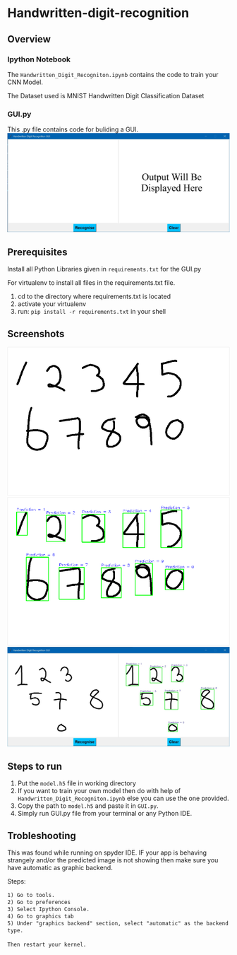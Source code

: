 # Handwritten-digit-recognition
## Overview
### Ipython Notebook
The `Handwritten_Digit_Recogniton.ipynb` contains the code to train your CNN Model.

The Dataset used is MNIST Handwritten Digit Classification Dataset
### GUI.py
This .py file contains code for buliding a GUI.
![UI](UI.jpg)

## Prerequisites
Install all Python Libraries given in `requirements.txt` for the GUI.py

For virtualenv to install all files in the requirements.txt file.

1.  cd to the directory where requirements.txt is located
2.  activate your virtualenv
3.  run: `pip install -r requirements.txt` in your shell

## Screenshots
![test](/images/test.png)
![predict](images/predict.png)
![UI](images/Screenshot%202021-06-11%20133527.jpg)

## Steps to run
1.  Put the `model.h5` file in working directory
2.  If you want to train your own model then do with help of `Handwritten_Digit_Recogniton.ipynb` else you can use the one provided.
3.  Copy the path to `model.h5` and paste it in `GUI.py`.
4.  Simply run GUI.py file from your terminal or any Python IDE.

## Trobleshooting
This was found while running on spyder IDE.
IF your app is behaving strangely and/or the predicted image is not showing then make sure you have automatic as graphic backend.

Steps:
```
1) Go to tools. 
2) Go to preferences 
3) Select Ipython Console. 
4) Go to graphics tab 
5) Under "graphics backend" section, select "automatic" as the backend type.

Then restart your kernel.
```
